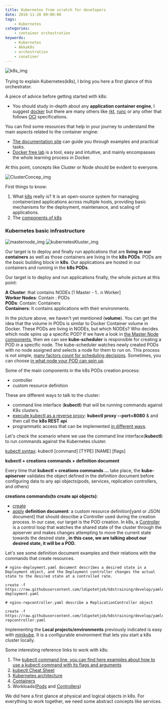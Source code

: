 ```yaml
---
title: Kubernetes from scratch for developers
date: 2018-11-28 09:00:00
tags:
    - Kubernetes
categories:
    - container orchestration 
keywords:
    - Kubernetes
    - Akkak8s
    - orchestration
    - conatiner
---
```


![k8s_img](/mojitoverde/images/k8s.png#floatleft)
<br></br>
Trying to explain Kubernetes(k8s), I bring you here a first glance of this orchestrator. 


A piece of advice before getting started with k8s: 
* You should study in-depth about any **application container engine**, I suggest [docker](https://docs.docker.com/) but there are many others like [rkt](https://coreos.com/rkt/), [runc](https://github.com/opencontainers/runc) or any other that follows [OCI](https://www.opencontainers.org/) specifications.

You can find some resources that help in your journey to understand the main aspects related to the container engine: 
* [The documentation site](https://docs.docker.com/get-started/#containers-and-virtual-machines) can guide you through examples and practical tasks.
* [Docker free lab](https://training.play-with-docker.com/) is a tool, easy and intuitive, and mainly encompasses the whole learning process in Docker. 

At this point, concepts like Cluster or Node should be evident to everyone. 

![ClusterConcep_img](/mojitoverde/images/ClusterConcep.png#floatcenter)

First things to know:
1. What [k8s](https://kubernetes.io/docs/concepts/overview/) really is? It is an open-source system for managing containerized applications across multiple hosts, providing basic mechanisms for the deployment, maintenance, and scaling of applications. 
2. The [components of k8s](https://kubernetes.io/docs/concepts/overview/components/) 

### Kubernetes basic infrastructure 


![masternode_img](/mojitoverde/images/masternode.png#floatcenter)
![kubernetesKluster_img](/mojitoverde/images/kubernetesKluster.png#floatcenter)

Our target is to deploy and finally run applications that are **living in our containers** as well as those containers are living in the **k8s PODs**. PODs are the basic building block in **k8s**. Our applications are hosted in our containers and running in the **k8s PODs**.

   Our target is to deploy and run applications finally, the whole picture at this point:

**A Cluster**: that contains NODEs [1 Master - 1.. n Worker] \
**Worker Nodes**: Contain : PODs \
**PODs**: Contain: Containers \
**Containers**: It contains applications with their environments.

In the picture above, we haven't yet mentioned (**volume**). You can get the idea that the volume in PODs is similar to Docker Container volume in Docker.
These PODs are living in NODEs, but which NODEs? Who decides which node spins up a specific POD?
If we have a look in [the Master Node components](#kubernetes-basic-infrastructure), then we can see **kube-scheduler** is responsible for creating a POD in a specific node. The kube-scheduler watches newly created PODs with no node assigned and selects a node for them to run on. This process is not simple, [many factors count for scheduling decisions](https://kubernetes.io/docs/concepts/overview/components/#kube-scheduler).
Sometimes, you can choose [in what node your POD can spin up](https://kubernetes.io/docs/concepts/scheduling-eviction/assign-pod-node/).

Some of the main components in the k8s PODs creation process:

* controller
* custom resource definition

These are different ways to talk to the cluster:

* command line interface (**kubectl**) that will be running commands against K8s clusters.
* [execute kubectl as a reverse proxy](https://kubernetes.io/docs/tasks/administer-cluster/access-cluster-api/#using-kubectl-proxy): **kubectl proxy --port=8080** & and then call the **k8s REST api**
* programmatic access that can be implemented [in different ways](https://kubernetes.io/docs/tasks/administer-cluster/access-cluster-api/#programmatic-access-to-the-api).

Let's check the scenario where we use the command line interface(**kubectl**) to run commands against the Kubernetes cluster.

[kubectl syntax](https://kubernetes.io/docs/reference/kubectl/#syntax): kubectl [command] [TYPE] [NAME] [flags]

**kubectl + creations commands + definition document**

Every time that **kubectl + creations commands ...** take place, the **kube-apiserver** validates the object defined in the definition document before configuring data to any api objects(pods, services, replication controllers, and others)

**creations commands(to create api objects)**:
* [create](https://kubernetes.io/docs/reference/generated/kubectl/kubectl-commands#create)
* [apply](https://kubernetes.io/docs/reference/generated/kubectl/kubectl-commands#apply) 
**definition document**: a custom resource definition[yaml or JSON document] that should describe a Controller used during the creation process. In our case, our target is the POD creation.
In k8s, a [Controller](https://kubernetes.io/docs/reference/command-line-tools-reference/kube-controller-manager/#kube-controller-manager) is a control loop that watches the shared state of the cluster through the apiserver and makes changes attempting to move the current state towards the desired state **, in this case, we are talking about our desired state, it will be a POD.**

Let's see some definition document examples and their relations with the commands that create resources.

```shell
# nginx-deployment.yaml document describes a desired state in a Deployment object, and the Deployment controller changes the actual state to the desired state at a controlled rate. 

create -f https://raw.githubusercontent.com/ldipotetjob/k8straining/develop/yamldefinitions/nginx-deployment.yaml

# nginx-repcontroller.yaml describe a ReplicationController object

create -f https://raw.githubusercontent.com/ldipotetjob/k8straining/develop/yamldefinitions/nginx-repcontroller.yaml

```

Implementing the **Local projects/environments** previously indicated is easy with [minikube](https://minikube.sigs.k8s.io/docs/start/). It is a configurable environment that lets you start a k8s cluster locally.

Some interesting reference links to work with k8s:
1. The [kubectl command line, you can find here examples about how to use a kubectl command with its flags and arguments](https://kubernetes.io/docs/reference/generated/kubectl/kubectl-commands)
2. [kubectl Cheat Sheet](https://kubernetes.io/docs/reference/kubectl/quick-reference/)
3. [Kubernetes architecture](https://kubernetes.io/docs/concepts/architecture/) 
4. [Containers](https://kubernetes.io/docs/concepts/containers/) 
5. Workloads([Pods](https://kubernetes.io/docs/concepts/workloads/pods/) and [Controllers](https://kubernetes.io/docs/concepts/workloads/controllers/)) 

We did here a first glance at physical and logical objects in k8s. For everything to work together, we need some abstract concepts like services.
